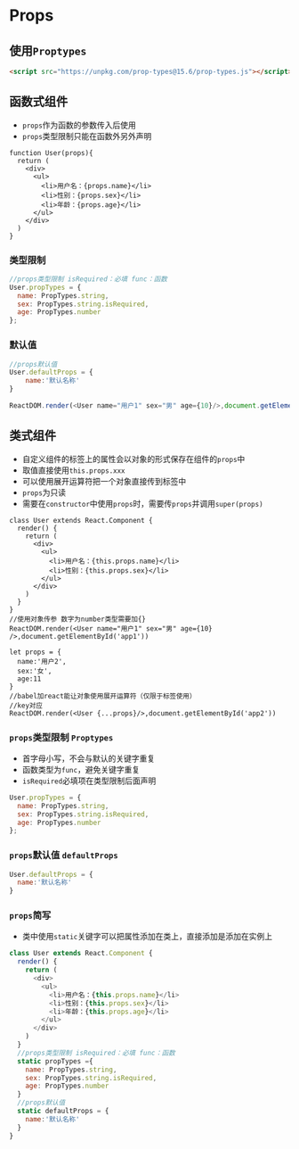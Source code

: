# Props 

## 使用`Proptypes`
```html
<script src="https://unpkg.com/prop-types@15.6/prop-types.js"></script>
```
## 函数式组件
* `props`作为函数的参数传入后使用
* `props`类型限制只能在函数外另外声明
```jsx{1,5-8}
function User(props){
  return (
    <div>
      <ul>
        <li>用户名：{props.name}</li>
        <li>性别：{props.sex}</li>
        <li>年龄：{props.age}</li>
      </ul>
    </div>
  )  
}
```
### 类型限制
```js
//props类型限制 isRequired：必填 func：函数
User.propTypes = {
  name: PropTypes.string,
  sex: PropTypes.string.isRequired,
  age: PropTypes.number
};
```
### 默认值 
```js
//props默认值
User.defaultProps = {
    name:'默认名称'
}
  
ReactDOM.render(<User name="用户1" sex="男" age={10}/>,document.getElementById('app1'))
```

## 类式组件

* 自定义组件的标签上的属性会以对象的形式保存在组件的`props`中
* 取值直接使用`this.props.xxx`
* 可以使用展开运算符把一个对象直接传到标签中
* `props`为只读
* 需要在`constructor`中使用`props`时，需要传`props`并调用`super(props)`
```jsx{6,7}
class User extends React.Component {
  render() {
    return (
      <div>
        <ul>
          <li>用户名：{this.props.name}</li>
          <li>性别：{this.props.sex}</li>
        </ul>
      </div>
    )  
  }
}
//使用对象传参 数字为number类型需要加{}
ReactDOM.render(<User name="用户1" sex="男" age={10} />,document.getElementById('app1'))

let props = {
  name:'用户2',
  sex:'女',
  age:11
}
//babel加react能让对象使用展开运算符（仅限于标签使用）
//key对应
ReactDOM.render(<User {...props}/>,document.getElementById('app2'))
```
### `props`类型限制 `Proptypes`
* 首字母小写，不会与默认的关键字重复
* 函数类型为`func`，避免关键字重复
* `isRequired`必填项在类型限制后面声明

```js
User.propTypes = {
  name: PropTypes.string,
  sex: PropTypes.string.isRequired,
  age: PropTypes.number 
};
```
### `props`默认值 `defaultProps`
```js
User.defaultProps = {
  name:'默认名称'
}
```
### `props`简写
* 类中使用`static`关键字可以把属性添加在类上，直接添加是添加在实例上

```jsx
class User extends React.Component {
  render() {
    return (
      <div>
        <ul>
          <li>用户名：{this.props.name}</li>
          <li>性别：{this.props.sex}</li>
          <li>年龄：{this.props.age}</li>
        </ul>
      </div>
    )  
  }
  //props类型限制 isRequired：必填 func：函数
  static propTypes ={
    name: PropTypes.string,
    sex: PropTypes.string.isRequired,
    age: PropTypes.number
  }
  //props默认值
  static defaultProps = {
    name:'默认名称'
  }
}
```

